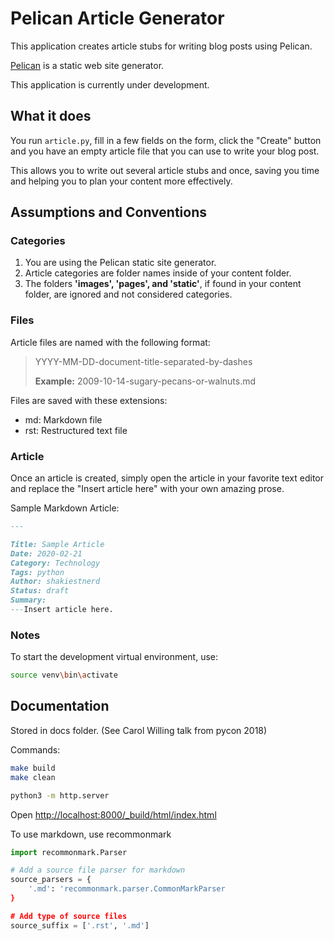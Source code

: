 # Pelican Article Generator

This application creates article stubs for writing blog posts using Pelican.

[Pelican](1) is a static web site generator.

This application is currently under development.

## What it does

You run `article.py`, fill in a few fields on the form, click the "Create" button and you have an empty article file that you can use to write your blog post.

This allows you to write out several article stubs and once, saving you time and helping you to plan your content more effectively.

## Assumptions and Conventions

### Categories

1. You are using the Pelican static site generator.
2. Article categories are folder names inside of your content folder.
3. The folders **'images', 'pages', and 'static'**, if found in your content folder, are ignored and not considered categories.

### Files

Article files are named with the following format:

> YYYY-MM-DD-document-title-separated-by-dashes
>
> **Example:** 2009-10-14-sugary-pecans-or-walnuts.md

Files are saved with these extensions:

- md: Markdown file
- rst: Restructured text file

### Article

Once an article is created, simply open the article in your favorite text editor and replace the "Insert article here" with your own amazing prose.

Sample Markdown Article:

```md
---

Title: Sample Article
Date: 2020-02-21
Category: Technology
Tags: python
Author: shakiestnerd
Status: draft
Summary:
---Insert article here.
```

### Notes

To start the development virtual environment, use:

```bash
source venv\bin\activate
```

## Documentation

Stored in docs folder.  (See Carol Willing talk from pycon 2018)

Commands:

```bash
make build
make clean

python3 -m http.server
```

Open [http://localhost:8000/_build/html/index.html](http://localhost:8000/_build/html/index.html)

To use markdown, use recommonmark

```python
import recommonmark.Parser

# Add a source file parser for markdown
source_parsers = {
    '.md': 'recommonmark.parser.CommonMarkParser
}

# Add type of source files
source_suffix = ['.rst', '.md']
```

[1]: https://blog.getpelican.com/ "Main Pelican Web Site"
